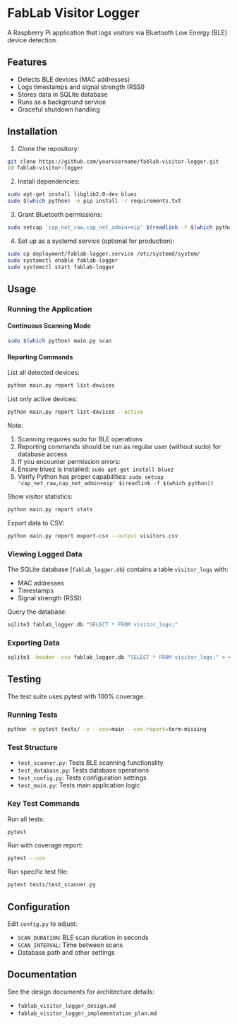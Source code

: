# FabLab Visitor Logger

A Raspberry Pi application that logs visitors via Bluetooth Low Energy (BLE) device detection.

## Features

- Detects BLE devices (MAC addresses)
- Logs timestamps and signal strength (RSSI)
- Stores data in SQLite database
- Runs as a background service
- Graceful shutdown handling

## Installation

1. Clone the repository:
```bash
git clone https://github.com/yourusername/fablab-visitor-logger.git
cd fablab-visitor-logger
```

2. Install dependencies:
```bash
sudo apt-get install libglib2.0-dev bluez
sudo $(which python) -m pip install -r requirements.txt
```

3. Grant Bluetooth permissions:
```bash
sudo setcap 'cap_net_raw,cap_net_admin+eip' $(readlink -f $(which python))
```

4. Set up as a systemd service (optional for production):
```bash
sudo cp deployment/fablab-logger.service /etc/systemd/system/
sudo systemctl enable fablab-logger
sudo systemctl start fablab-logger
```

## Usage

### Running the Application

#### Continuous Scanning Mode
```bash
sudo $(which python) main.py scan
```

#### Reporting Commands

List all detected devices:
```bash
python main.py report list-devices
```

List only active devices:
```bash
python main.py report list-devices --active
```

Note:
1. Scanning requires sudo for BLE operations
2. Reporting commands should be run as regular user (without sudo) for database access
3. If you encounter permission errors:
1. Ensure bluez is installed: `sudo apt-get install bluez`
2. Verify Python has proper capabilities: `sudo setcap 'cap_net_raw,cap_net_admin+eip' $(readlink -f $(which python))`

Show visitor statistics:
```bash
python main.py report stats
```

Export data to CSV:
```bash
python main.py report export-csv --output visitors.csv
```

### Viewing Logged Data
The SQLite database (`fablab_logger.db`) contains a table `visitor_logs` with:
- MAC addresses
- Timestamps 
- Signal strength (RSSI)

Query the database:
```bash
sqlite3 fablab_logger.db "SELECT * FROM visitor_logs;"
```

### Exporting Data
```bash
sqlite3 -header -csv fablab_logger.db "SELECT * FROM visitor_logs;" > visitors.csv
```

## Testing

The test suite uses pytest with 100% coverage.

### Running Tests
```bash
python -m pytest tests/ -v --cov=main --cov-report=term-missing
```

### Test Structure
- `test_scanner.py`: Tests BLE scanning functionality
- `test_database.py`: Tests database operations  
- `test_config.py`: Tests configuration settings
- `test_main.py`: Tests main application logic

### Key Test Commands
Run all tests:
```bash
pytest
```

Run with coverage report:
```bash
pytest --cov
```

Run specific test file:
```bash
pytest tests/test_scanner.py
```

## Configuration

Edit `config.py` to adjust:
- `SCAN_DURATION`: BLE scan duration in seconds
- `SCAN_INTERVAL`: Time between scans
- Database path and other settings

## Documentation

See the design documents for architecture details:
- `fablab_visitor_logger_design.md`
- `fablab_visitor_logger_implementation_plan.md`